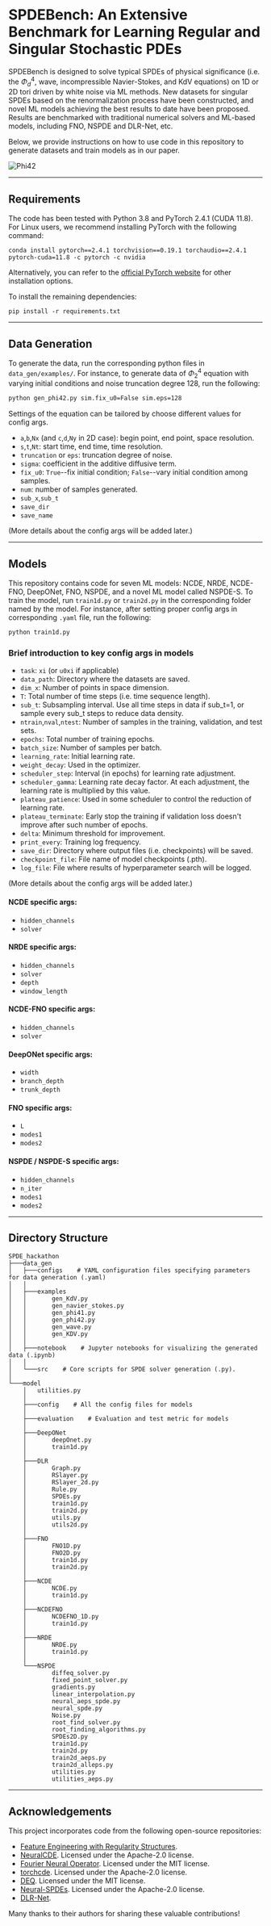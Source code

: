 # SPDEBench: An Extensive Benchmark for Learning Regular and Singular Stochastic PDEs

SPDEBench is designed to solve typical SPDEs of physical significance (i.e.
the $\Phi^4_d$, wave, incompressible Navier-Stokes, and KdV equations) on 1D or 2D tori driven by white noise via ML
methods. New datasets for singular SPDEs based on the renormalization process have been constructed, and novel ML models
achieving the best results to date have been proposed. Results are benchmarked with traditional numerical solvers and
ML-based models, including FNO, NSPDE and DLR-Net, etc. 

Below, we provide instructions on how to use code in this repository to generate datasets and train models as in our paper.

![Phi42](https://github.com/DeepIntoStreams/SPDE_hackathon/blob/main/Phi42_xi_eps_128_sigma_1_249.png)

---

## Requirements

The code has been tested with Python 3.8 and PyTorch 2.4.1 (CUDA 11.8). For Linux users, we recommend installing PyTorch with the following command:
```setup
conda install pytorch==2.4.1 torchvision==0.19.1 torchaudio==2.4.1  pytorch-cuda=11.8 -c pytorch -c nvidia
```
Alternatively, you can refer to the [official PyTorch website](https://pytorch.org/get-started/previous-versions/) for other installation options.

To install the remaining dependencies:
```setup
pip install -r requirements.txt
```

---

## Data Generation

To generate the data, run the corresponding python files in `data_gen/examples/`. For instance, to generate data
of $\Phi^4_2$ equation with varying initial conditions and noise truncation degree 128, run the following:

```bash
python gen_phi42.py sim.fix_u0=False sim.eps=128
```

Settings of the equation can be tailored by choose different values for config args.

- `a`,`b`,`Nx` (and `c`,`d`,`Ny` in 2D case): begin point, end point, space resolution.
- `s`,`t`,`Nt`: start time, end time, time resolution.
- `truncation` or `eps`: truncation degree of noise.
- `sigma`: coefficient in the additive diffusive term.
- `fix_u0`: `True`--fix initial condition; `False`--vary initial condition among samples.
- `num`: number of samples generated.
- `sub_x`,`sub_t`
- `save_dir`
- `save_name`

(More details about the config args will be added later.)

---

## Models

This repository contains code for seven ML models: NCDE, NRDE, NCDE-FNO, DeepONet, FNO, NSPDE, and a novel ML model
called NSPDE-S.
To train the model, run `train1d.py` or `train2d.py` in the corresponding folder named by the model.
For instance, after setting proper config args in corresponding `.yaml` file, run the following:

```bash
python train1d.py
```

### Brief introduction to key config args in models

- `task`: `xi` (or `u0xi` if applicable)
- `data_path`: Directory where the datasets are saved.
- `dim_x`: Number of points in space dimension.
- `T`: Total number of time steps (i.e. time sequence length).
- `sub_t`: Subsampling interval. Use all time steps in data if sub_t=1, or sample every sub_t steps to reduce data density.
- `ntrain`,`nval`,`ntest`: Number of samples in the training, validation, and test sets.
- `epochs`: Total number of training epochs.
- `batch_size`: Number of samples per batch.
- `learning_rate`: Initial learning rate.
- `weight_decay`: Used in the optimizer.
- `scheduler_step`: Interval (in epochs) for learning rate adjustment.
- `scheduler_gamma`: Learning rate decay factor. At each adjustment, the learning rate is multiplied by this value.
- `plateau_patience`: Used in some scheduler to control the reduction of learning rate.
- `plateau_terminate`: Early stop the training if validation loss doesn't improve after such number of epochs.
- `delta`: Minimum threshold for improvement.
- `print_every`: Training log frequency.
- `save_dir`: Directory where output files (i.e. checkpoints) will be saved.
- `checkpoint_file`: File name of model checkpoints (.pth).
- `log_file`: File where results of hyperparameter search will be logged.

(More details about the config args will be added later.)

#### NCDE specific args:

- `hidden_channels`
- `solver`

#### NRDE specific args:

- `hidden_channels`
- `solver`
- `depth`
- `window_length`

#### NCDE-FNO specific args:

- `hidden_channels`
- `solver`

#### DeepONet specific args:

- `width`
- `branch_depth`
- `trunk_depth`

#### FNO specific args:

- `L`
- `modes1`
- `modes2`

#### NSPDE / NSPDE-S specific args:

- `hidden_channels`
- `n_iter`
- `modes1`
- `modes2`

---

## Directory Structure

```
SPDE_hackathon          
├───data_gen
│   ├───configs    # YAML configuration files specifying parameters for data generation (.yaml)
│   │       
│   ├───examples
│   │       gen_KdV.py
│   │       gen_navier_stokes.py
│   │       gen_phi41.py
│   │       gen_phi42.py
│   │       gen_wave.py
│   │       gen_KDV.py
│   │                 
│   ├───notebook    # Jupyter notebooks for visualizing the generated data (.ipynb)
│   │       
│   └───src    # Core scripts for SPDE solver generation (.py).
│           
└───model
    │   utilities.py
    │   
    ├───config    # All the config files for models
    │   
    ├───evaluation    # Evaluation and test metric for models
    │       
    ├───DeepONet
    │       deepOnet.py
    │       train1d.py
    │       
    ├───DLR
    │       Graph.py
    │       RSlayer.py
    │       RSlayer_2d.py
    │       Rule.py
    │       SPDEs.py
    │       train1d.py
    │       train2d.py
    │       utils.py
    │       utils2d.py
    │       
    ├───FNO
    │       FNO1D.py
    │       FNO2D.py
    │       train1d.py
    │       train2d.py
    │       
    ├───NCDE
    │       NCDE.py
    │       train1d.py
    │       
    ├───NCDEFNO
    │       NCDEFNO_1D.py
    │       train1d.py
    │       
    ├───NRDE
    │       NRDE.py
    │       train1d.py
    │       
    └───NSPDE
            diffeq_solver.py
            fixed_point_solver.py
            gradients.py
            linear_interpolation.py
            neural_aeps_spde.py
            neural_spde.py
            Noise.py
            root_find_solver.py
            root_finding_algorithms.py
            SPDEs2D.py
            train1d.py
            train2d.py
            train2d_aeps.py
            train2d_alleps.py
            utilities.py
            utilities_aeps.py
```

---

## Acknowledgements 
This project incorporates code from the following open-source repositories:

- [Feature Engineering with Regularity Structures](https://github.com/andrisger/Feature-Engineering-with-Regularity-Structures).
- [NeuralCDE](https://github.com/patrick-kidger/NeuralCDE). Licensed under the Apache-2.0 license.
- [Fourier Neural Operator](https://github.com/li-Pingan/fourier-neural-operator). Licensed under the MIT license.
- [torchcde](https://github.com/patrick-kidger/torchcde.git). Licensed under the Apache-2.0 license.
- [DEQ](https://github.com/locuslab/deq.git). Licensed under the MIT license.
- [Neural-SPDEs](https://github.com/crispitagorico/torchspde). Licensed under the Apache-2.0 license.
- [DLR-Net](https://github.com/sdogsq/DLR-Net).

Many thanks to their authors for sharing these valuable contributions!
